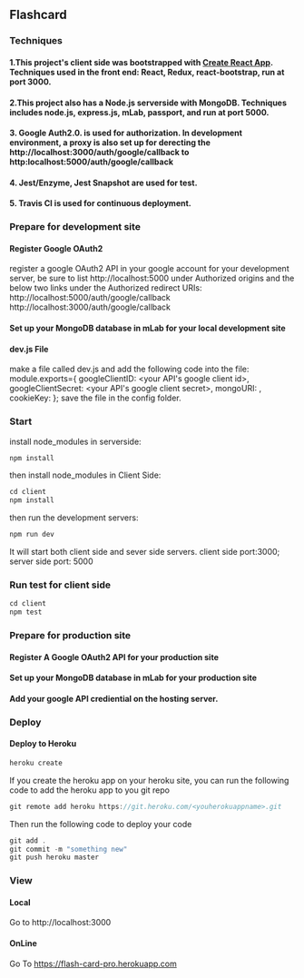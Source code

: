 
## Flashcard 

### Techniques 
#### 1.This project's client side was bootstrapped with [Create React App](https://github.com/facebookincubator/create-react-app). Techniques used in the front end: React, Redux, react-bootstrap, run at port 3000.
#### 2.This project also has a Node.js serverside with MongoDB. Techniques includes node.js, express.js, mLab, passport, and run at port 5000.
#### 3. Google Auth2.0. is used for authorization. In development environment, a proxy is also set up for derecting the http://localhost:3000/auth/google/callback to http:localhost:5000/auth/google/callback 
#### 4. Jest/Enzyme, Jest Snapshot are used for test.
#### 5. Travis CI is used for continuous deployment.

### Prepare for development site
#### Register Google OAuth2
register a google OAuth2 API in your google account for your development server, be sure to list http://localhost:5000 under Authorized origins and 
the below two links under the Authorized redirect URIs:
http://localhost:5000/auth/google/callback
http://localhost:3000/auth/google/callback
#### Set up your MongoDB database in mLab for your local development site
#### dev.js File
make a file called dev.js and add the following code into the file: 
module.exports={
	googleClientID: <your API's google client id>,
	googleClientSecret: <your API's google client secret>,
	mongoURI: <your DB address>,	
	cookieKey: <your cookieKey>
};
save the file in the config folder.

### Start
install node_modules in serverside:
```javascript
npm install 
```
then install node_modules in Client Side: 
```javascript
cd client
npm install 
```

then run the development servers:
```javascript
npm run dev
```

It will start both client side and sever side servers. client side port:3000; server side port: 5000

### Run test for client side
```javascript
cd client
npm test
```
### Prepare for production site
#### Register A Google OAuth2 API for your production site
#### Set up your MongoDB database in mLab for your production site
#### Add your google API crediential on the hosting server.

### Deploy 
#### Deploy to Heroku
```javascript
heroku create 
```
If you create the heroku app on your heroku site, you can run the following code to add the heroku app to you  git repo
```javascript
git remote add heroku https://git.heroku.com/<youherokuappname>.git
```
Then run the following code to deploy your code
```javascript
git add .
git commit -m "something new"
git push heroku master
```
### View
#### Local 
Go to http://localhost:3000
#### OnLine
Go To https://flash-card-pro.herokuapp.com